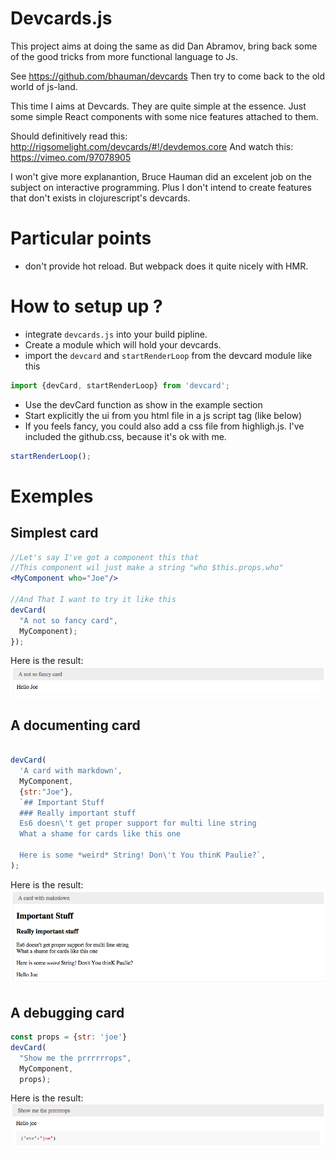 Devcards.js
================

This project aims at doing the same as did Dan Abramov, bring back
some of the good tricks from more functional language to Js.

See https://github.com/bhauman/devcards
Then try to come back to the old world of js-land.

This time I aims at Devcards.
They are quite simple at the essence.
Just some simple React components with some nice features attached to them.

Should definitively read this: http://rigsomelight.com/devcards/#!/devdemos.core
And watch this: https://vimeo.com/97078905

I won't give more explanantion, Bruce Hauman did an excelent job on the subject on interactive programming.
Plus I don't intend to create features that don't exists in clojurescript's devcards.

Particular points
==================

* don't provide hot reload. But webpack does it quite nicely with HMR.

How to setup up ?
=====================

+ integrate `devcards.js` into your build pipline.
+ Create a module which will hold your devcards.
+ import the `devcard` and `startRenderLoop` from the devcard module like this

````js
import {devCard, startRenderLoop} from 'devcard';
````

+ Use the devCard function as show in the example section
+ Start explicitly the ui from you html file in a js script tag (like below)
+ If you feels fancy, you could also add a css file from highligh.js. I've included the github.css,
because it's ok with me.


```js
startRenderLoop();
```

Exemples
=========

Simplest card
-------------

```jsx
//Let's say I've got a component this that
//This component wil just make a string "who $this.props.who"
<MyComponent who="Joe"/>

//And That I want to try it like this
devCard(
  "A not so fancy card", 
  MyComponent);
});

```

Here is the result:
![First component devcards](readme-asset/first-comp.png)


A documenting card
------------------

```jsx

devCard(
  'A card with markdown',
  MyComponent,
  {str:"Joe"},
  `## Important Stuff
  ### Really important stuff
  Es6 doesn\'t get proper support for multi line string
  What a shame for cards like this one
  
  Here is some *weird* String! Don\'t You thinK Paulie?`,  
);
```

Here is the result:
![Second component devcards](readme-asset/second-comp.png)


A debugging card
----------------

```jsx
const props = {str: 'joe'}
devCard(
  "Show me the prrrrrrops", 
  MyComponent, 
  props);
```
Here is the result:
![Third component devcards](readme-asset/third-comp.png)

